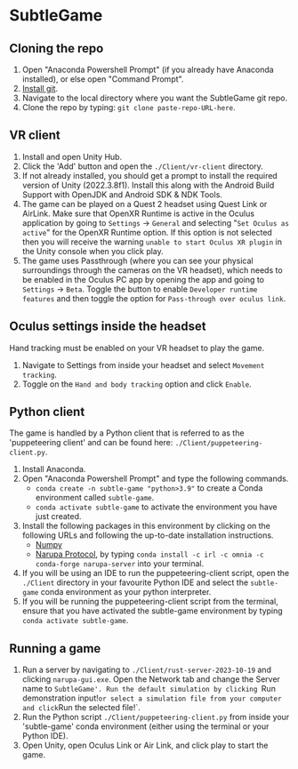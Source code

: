 # SubtleGame

## Cloning the repo

1. Open "Anaconda Powershell Prompt" (if you already have Anaconda installed), or else open "Command Prompt".
2. [Install git](https://github.com/git-guides/install-git).
3. Navigate to the local directory where you want the SubtleGame git repo.
4. Clone the repo by typing: `git clone paste-repo-URL-here`.

## VR client

1. Install and open Unity Hub. 
2. Click the 'Add' button and open the `./Client/vr-client` directory.
3. If not already installed, you should get a prompt to install the required version of Unity (2022.3.8f1). Install this along with the Android Build Support with OpenJDK and Android SDK & NDK Tools.
4. The game can be played on a Quest 2 headset using Quest Link or AirLink. Make sure that OpenXR Runtime is active in the Oculus application by going to `Settings` -> `General` and selecting "`Set Oculus as active`" for the OpenXR Runtime option. If this option is not selected then you will receive the warning `unable to start Oculus XR plugin` in the Unity console when you click play.
5. The game uses Passthrough (where you can see your physical surroundings through the cameras on the VR headset), which needs to be enabled in the Oculus PC app by opening the app and going to `Settings` -> `Beta`. Toggle the button to enable `Developer runtime features` and then toggle the option for `Pass-through over oculus link`. 

## Oculus settings inside the headset

Hand tracking must be enabled on your VR headset to play the game. 
1. Navigate to Settings from inside your headset and select `Movement tracking`. 
2. Toggle on the `Hand and body tracking` option and click `Enable`.

## Python client

The game is handled by a Python client that is referred to as the 'puppeteering client' and can be found here: `./Client/puppeteering-client.py`.
1. Install Anaconda.
2. Open "Anaconda Powershell Prompt" and type the following commands.
    - `conda create -n subtle-game "python>3.9"` to create a Conda environment called `subtle-game`.
    - `conda activate subtle-game` to activate the environment you have just created.
3. Install the following packages in this environment by clicking on the following URLs and following the up-to-date installation instructions.
    - [Numpy](https://anaconda.org/anaconda/numpy)
    - [Narupa Protocol](https://gitlab.com/intangiblerealities/narupa-protocol/-/tree/master), by typing `conda install -c irl -c omnia -c conda-forge narupa-server` into your terminal.
4. If you will be using an IDE to run the puppeteering-client script, open the `./Client` directory in your favourite Python IDE and select the `subtle-game` conda environment as your python interpreter.
5. If you will be running the puppeteering-client script from the terminal, ensure that you have activated the subtle-game environment by typing `conda activate subtle-game`.

## Running a game

1. Run a server by navigating to `./Client/rust-server-2023-10-19` and clicking `narupa-gui.exe`. Open the Network tab and change the Server name to `SubtleGame'. Run the default simulation by clicking `Run demonstration input!` or select a simulation file from your computer and click `Run the selected file!`.
2. Run the Python script `./Client/puppeteering-client.py` from inside your 'subtle-game' conda environment (either using the terminal or your Python IDE).
3. Open Unity, open Oculus Link or Air Link, and click play to start the game.